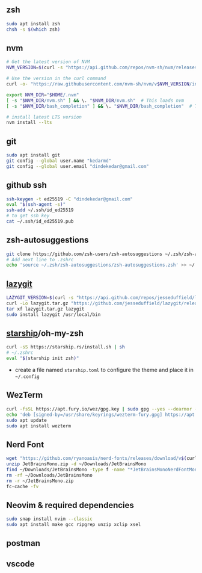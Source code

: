 ## zsh
```sh
sudo apt install zsh
chsh -s $(which zsh)
```
## nvm
```sh
# Get the latest version of NVM
NVM_VERSION=$(curl -s "https://api.github.com/repos/nvm-sh/nvm/releases/latest" | grep -Po '"tag_name": "v\K[^"]*')

# Use the version in the curl command
curl -o- "https://raw.githubusercontent.com/nvm-sh/nvm/v$NVM_VERSION/install.sh" | bash

export NVM_DIR="$HOME/.nvm"
[ -s "$NVM_DIR/nvm.sh" ] && \. "$NVM_DIR/nvm.sh"  # This loads nvm
[ -s "$NVM_DIR/bash_completion" ] && \. "$NVM_DIR/bash_completion"  # This loads nvm bash_completion

# install latest LTS version
nvm install --lts
```
## git
```sh
sudo apt install git
git config --global user.name "kedarmd"
git config --global user.email "dindekedar@gmail.com"
```
## github ssh
```sh
ssh-keygen -t ed25519 -C "dindekedar@gmail.com"
eval "$(ssh-agent -s)"
ssh-add ~/.ssh/id_ed25519
# to get ssh key
cat ~/.ssh/id_ed25519.pub
```

## zsh-autosuggestions
```sh
git clone https://github.com/zsh-users/zsh-autosuggestions ~/.zsh/zsh-autosuggestions
# Add next line to .zshrc
echo 'source ~/.zsh/zsh-autosuggestions/zsh-autosuggestions.zsh' >> ~/.zshrc
```
## [lazygit](https://github.com/jesseduffield/lazygit)
```sh
LAZYGIT_VERSION=$(curl -s "https://api.github.com/repos/jesseduffield/lazygit/releases/latest" | grep -Po '"tag_name": "v\K[^"]*')
curl -Lo lazygit.tar.gz "https://github.com/jesseduffield/lazygit/releases/latest/download/lazygit_${LAZYGIT_VERSION}_Linux_x86_64.tar.gz"
tar xf lazygit.tar.gz lazygit
sudo install lazygit /usr/local/bin
```
## [starship](https://starship.rs/installing/)/oh-my-zsh
```sh
curl -sS https://starship.rs/install.sh | sh
# ~/.zshrc
eval "$(starship init zsh)"
```
* create a file named `starship.toml` to configure the theme and place it in `~/.config`

## WezTerm
```sh
curl -fsSL https://apt.fury.io/wez/gpg.key | sudo gpg --yes --dearmor -o /usr/share/keyrings/wezterm-fury.gpg
echo 'deb [signed-by=/usr/share/keyrings/wezterm-fury.gpg] https://apt.fury.io/wez/ * *' | sudo tee /etc/apt/sources.list.d/wezterm.list
sudo apt update
sudo apt install wezterm
```

## Nerd Font
```sh
wget "https://github.com/ryanoasis/nerd-fonts/releases/download/v$(curl -s "https://api.github.com/repos/ryanoasis/nerd-fonts/releases/latest" | grep -Po '"tag_name": "v\K[^"]*')/JetBrainsMono.zip"
unzip JetBrainsMono.zip -d ~/Downloads/JetBrainsMono
find ~/Downloads/JetBrainsMono -type f -name "*JetBrainsMonoNerdFontMono-Regular.ttf" -exec bash -c 'mkdir -p ~/.local/share/fonts && mv "$1" ~/.local/share/fonts/' bash {} \;
rm -rf ~/Downloads/JetBrainsMono
rm -r ~/JetBrainsMono.zip
fc-cache -fv
```

## Neovim & required dependencies
```sh
sudo snap install nvim --classic
sudo apt install make gcc ripgrep unzip xclip xsel
```

## postman
## vscode

